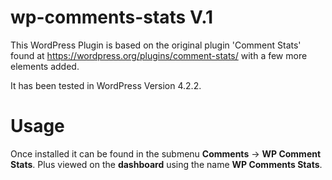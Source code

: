 # wp-comments-stats V.1

This WordPress Plugin is based on the original plugin 'Comment Stats' found at https://wordpress.org/plugins/comment-stats/ with a few more elements added.

It has been tested in WordPress Version 4.2.2.

Usage
==========

Once installed it can be found in the submenu **Comments** -> **WP Comment Stats**. Plus viewed on the **dashboard** using the name **WP Comments Stats**.
